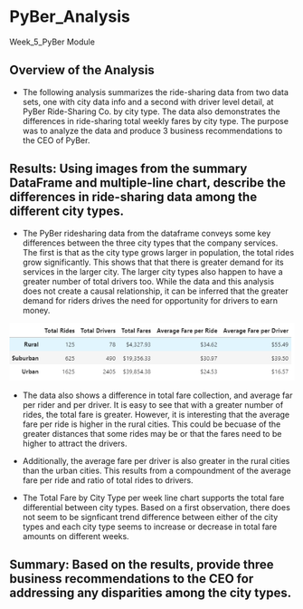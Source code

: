 # PyBer_Analysis
Week_5_PyBer Module
## Overview of the Analysis

- The following analysis summarizes the ride-sharing data from two data sets, one with city data info and a second with driver level detail, at PyBer Ride-Sharing Co. by city type. The data also demonstrates the differences in ride-sharing total weekly fares by city type. The purpose was to analyze the data and produce 3 business recommendations to the CEO of PyBer.

## Results: Using images from the summary DataFrame and multiple-line chart, describe the differences in ride-sharing data among the different city types.

- The PyBer ridesharing data from the dataframe conveys some key differences between the three city types that the company services. The first is that as the city type grows larger in population, the total rides grow significantly. This shows that that there is greater demand for its services in the larger city. The larger city types also happen to have a greater number of total drivers too. While the data and this analysis does not create a causal relationship, it can be inferred that the greater demand for riders drives the need for opportunity for drivers to earn money. 

![Alt text](https://github.com/Austin-Cyr/PyBer_Analysis/blob/main/Analysis/PyBer_Summary_DF.PNG)

- The data also shows a difference in total fare collection, and average far per rider and per driver. It is easy to see that with a greater number of rides, the total fare is greater. However, it is interesting that the average fare per ride is higher in the rural cities. This could be becuase of the greater distances that some rides may be or that the fares need to be higher to attract the drivers. 

- Additionally, the average fare per driver is also greater in the rural cities than the urban cities. This results from a compoundment of the average fare per ride and ratio of total rides to drivers. 

- The Total Fare by City Type per week line chart supports the total fare differential between city types. Based on a first observation, there does not seem to be signficant trend difference between either of the city types and each city type seems to increase or decrease in total fare amounts on different weeks. 



## Summary: Based on the results, provide three business recommendations to the CEO for addressing any disparities among the city types.
